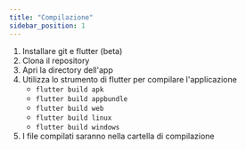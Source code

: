 ```yaml
---
title: "Compilazione"
sidebar_position: 1
---
```


1. Installare git e flutter (beta)
2. Clona il repository
3. Apri la directory dell'app
4. Utilizza lo strumento di flutter per compilare l'applicazione
   * `flutter build apk`
   * `flutter build appbundle`
   * `flutter build web`
   * `flutter build linux`
   * `flutter build windows`
5. I file compilati saranno nella cartella di compilazione
